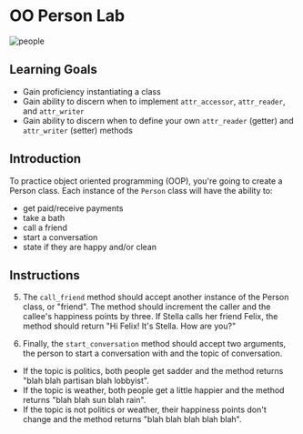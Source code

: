 # OO Person Lab

![people](https://s3-us-west-2.amazonaws.com/web-dev-readme-photos/oo-labs/people.jpg)

## Learning Goals

- Gain proficiency instantiating a class
- Gain ability to discern when to implement `attr_accessor`, `attr_reader`,  and `attr_writer`
- Gain ability to discern when to define your own `attr_reader` (getter) and `attr_writer` (setter) methods

## Introduction

To practice object oriented programming (OOP), you're going to create a Person class. Each instance of the `Person` class will have the ability to:

- get paid/receive payments
- take a bath
- call a friend
- start a conversation
- state if they are happy and/or clean

## Instructions

<!-- - First you need to create a person class that is initialized with a name that cannot be changed. -->
<!-- - Each instance of class `Person`should be able to remember their name -->
<!-- - Each instance of  class `Person` should start with $25 in their bank accounts -->
<!-- - Each instance of  class `Person` should start with eight happiness points -->
<!-- - Each instance of  class `Person` should start with eight hygiene points -->
<!-- - The happiness and hygiene points should be able to change, however the maximum and minimum points for both happiness and hygiene should be 10 and  0 respectively
- The amount in the bank account should also be able to change, though it has no max or min. -->

<!-- ##### Non-attribute defining instance methods

1. The `clean?` and `happy?` methods are pretty similiar: they should return `true` if the happiness or hygiene points exceed seven. Otherwise they should return false.

2. The `get_paid` method should accept a salary amount and add this to the person's bank account. Then the method should return the string "all about the benjamins".

3. The `take_bath` method should increment the person's hygiene points by four and return the string "♪ Rub-a-dub just relaxing in the tub ♫".

4. The `work_out` method should increment the person's happiness by two points, decrease their hygiene by three points, and return the Queen lyrics, "♪ another one bites the dust ♫". -->

5. The `call_friend` method should accept another instance of the Person class, or "friend". The method should increment the caller and the callee's happiness points by three. If Stella calls her friend Felix, the method should return "Hi Felix! It's Stella. How are you?"

6. Finally, the `start_conversation` method should accept two arguments, the person to start a conversation with and the topic of conversation.

  - If the topic is politics, both people get sadder and the method returns "blah blah partisan blah lobbyist".
  - If the topic is weather, both people get a little happier and the method returns "blah blah sun blah rain".
  - If the topic is not politics or weather, their happiness points don't change and the method returns "blah blah blah blah blah".
